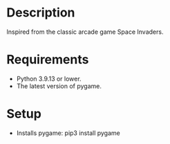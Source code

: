 # Description
Inspired from the classic arcade game Space Invaders.

# Requirements
- Python 3.9.13 or lower.
- The latest version of pygame.

# Setup
- Installs pygame: pip3 install pygame
